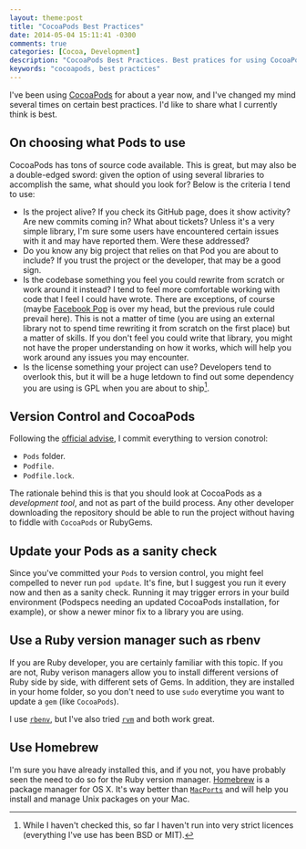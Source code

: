 ```yaml
---
layout: theme:post
title: "CocoaPods Best Practices"
date: 2014-05-04 15:11:41 -0300
comments: true
categories: [Cocoa, Development]
description: "CocoaPods Best Practices. Best pratices for using CocoaPods to manage your project dependencies"
keywords: "cocoapods, best practices"
---
```

I've been using [CocoaPods] for about a year now, and I've changed my mind several times on certain best practices. I'd like to share what
I currently think is best.

## On choosing what Pods to use
CocoaPods has tons of source code available. This is great, but may also be a double-edged sword: given the option of using several libraries to accomplish the same, what should you look for? Below is the criteria I tend to use:

- Is the project alive? If you check its GitHub page, does it show activity? Are new commits coming in? What about tickets? Unless it's a very simple library, I'm sure some users have encountered certain issues with it and may have reported them. Were these addressed?
- Do you know any big project that relies on that Pod you are about to include? If you trust the project or the developer, that may be a good sign.
- Is the codebase something you feel you could rewrite from scratch or work around it instead? I tend to feel more comfortable working with code that I feel I could have wrote. There are exceptions, of course (maybe [Facebook Pop] is over my head, but the previous rule could prevail here).
  This is not a matter of time (you are using an external library not to spend time rewriting it from scratch on the first place) but a matter of skills. If you don't feel you could write that library, you might not have the proper understanding on how it works, which will help you work around any issues you may encounter.
- Is the license something your project can use? Developers tend to overlook this, but it will be a huge letdown to find out some dependency you are using is GPL when you are about to ship[^LicNote].

## Version Control and CocoaPods
Following the [official advise][CocoaPods Usage], I commit everything to version conotrol:

- `Pods` folder.
- `Podfile`.
- `Podfile.lock`.

The rationale behind this is that you should look at CocoaPods as a _development tool_, and not as part of the build process. Any other developer downloading the repository should be able to run the project without having to fiddle with `CocoaPods` or RubyGems.

## Update your Pods as a sanity check
Since you've committed your `Pods` to version control, you might feel compelled to never run `pod update`. It's fine, but I suggest you run it every now and then as a sanity check. Running it may trigger errors in your build environment (Podspecs needing an updated CocoaPods installation, for example), or show a newer minor fix to a library you are using.

## Use a Ruby version manager such as rbenv
If you are Ruby developer, you are certainly familiar with this topic. If you are not, Ruby verison managers allow you to install different versions of Ruby side by side, with different sets of Gems. In addition, they are installed in your home folder, so you don't need to use `sudo` everytime you want to update a `gem` (like `CocoaPods`).

I use [`rbenv`][RBENV], but I've also tried [`rvm`][RVM] and both work great.

## Use Homebrew
I'm sure you have already installed this, and if you not, you have probably seen the need to do so for the Ruby version manager. [Homebrew] is a package manager for OS X. It's way better than [`MacPorts`][MacPorts] and will help you install and manage Unix packages on your Mac.

[CocoaPods]: http://cocoapods.org
[FaceBook Pop]: https://github.com/facebook/pop
[CocoaPods Usage]: http://guides.cocoapods.org/using/using-cocoapods.html
[RVM]: http://rvm.io/
[RBENV]: https://github.com/sstephenson/rbenv
[Homebrew]: http://brew.sh/
[MacPorts]: http://www.macports.org/
[^LicNote]: While I haven't checked this, so far I haven't run into very strict licences (everything I've use has been BSD or MIT).